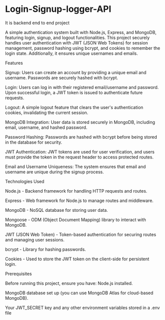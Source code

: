 # Login-Signup-logger-API
It is backend end to end project

A simple authentication system built with Node.js, Express, and MongoDB, featuring login, signup, and logout functionalities. This project securely handles user authentication with JWT (JSON Web Tokens) for session management, password hashing using bcrypt, and cookies to remember the login state. Additionally, it ensures unique usernames and emails.


Features

Signup: Users can create an account by providing a unique email and username. Passwords are securely hashed with bcrypt.

Login: Users can log in with their registered email/username and password. Upon successful login, a JWT token is issued to authenticate future requests.

Logout: A simple logout feature that clears the user's authentication cookies, invalidating the current session.

MongoDB Integration: User data is stored securely in MongoDB, including email, username, and hashed password.

Password Hashing: Passwords are hashed with bcrypt before being stored in the database for security.

JWT Authentication: JWT tokens are used for user verification, and users must provide the token in the request header to access protected routes.

Email and Username Uniqueness: The system ensures that email and username are unique during the signup process.


Technologies Used

Node.js - Backend framework for handling HTTP requests and routes.

Express - Web framework for Node.js to manage routes and middleware.

MongoDB - NoSQL database for storing user data.

Mongoose - ODM (Object Document Mapping) library to interact with MongoDB.

JWT (JSON Web Token) - Token-based authentication for securing routes and managing user sessions.

bcrypt - Library for hashing passwords.

Cookies - Used to store the JWT token on the client-side for persistent login.


Prerequisites


Before running this project, ensure you have:
Node.js installed.

MongoDB database set up (you can use MongoDB Atlas for cloud-based MongoDB).

Your JWT_SECRET key and any other environment variables stored in a .env file
